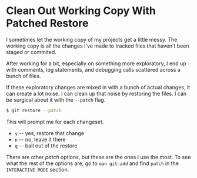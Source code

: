 # Clean Out Working Copy With Patched Restore

I sometimes let the working copy of my projects get a little messy. The working
copy is all the changes I've made to tracked files that haven't been staged or
commited.

After working for a bit, especially on something more exploratory, I end up
with comments, log statements, and debugging calls scattered across a bunch of
files.

If these exploratory changes are mixed in with a bunch of actual changes, it
can create a lot noise. I can clean up that noise by restoring the files. I can
be surgical about it with the `--patch` flag.

```bash
$ git restore --patch
```

This will prompt me for each changeset.

- `y` -- yes, restore that change
- `n` -- no, leave it there
- `q` -- bail out of the restore

There are other _patch_ options, but these are the ones I use the most. To see
what the rest of the options are, go to `man git-add` and find `patch` in the
`INTERACTIVE MODE` section.
